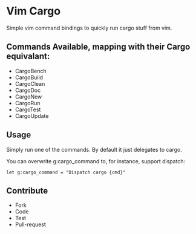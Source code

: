 # Vim Cargo

Simple vim command bindings to quickly run cargo stuff from vim.

## Commands Available, mapping with their Cargo equivalant:

* CargoBench
* CargoBuild
* CargoClean
* CargoDoc
* CargoNew
* CargoRun
* CargoTest
* CargoUpdate

## Usage

Simply run one of the commands. By default it just delegates to cargo.

You can overwrite g:cargo_command to, for instance, support dispatch:

```
let g:cargo_command = "Dispatch cargo {cmd}"
```

## Contribute

* Fork
* Code
* Test
* Pull-request
